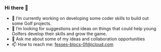 ### Hi there 👋

- 🔭 I’m currently working on developing some coder skills to build out some Golf projects.
- 🤔 I’m looking for suggestions and ideas on things that could help young Golfers develop their skills and grow the game.
- 💬 Ask me about some of my ideas and collaboration opportunities
- 📫 How to reach me: fesses-blocs-0f@icloud.com

<!--
**RickMetz1/RickMetz1** is a ✨ _special_ ✨ repository because its `README.md` (this file) appears on your GitHub profile.

Here are some ideas to get you started:

- 🔭 I’m currently working on ...
- 🌱 I’m currently learning ...
- 👯 I’m looking to collaborate on ...
- 🤔 I’m looking for help with ...
- 💬 Ask me about ...
- 📫 How to reach me: ...
- 😄 Pronouns: ...
- ⚡ Fun fact: ...
-->
